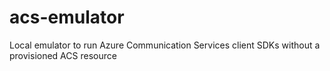 # acs-emulator
Local emulator to run Azure Communication Services client SDKs without a provisioned ACS resource
